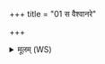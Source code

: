 +++
title = "01 स वैश्वानरे"

+++
<details><summary>मूलम् (WS)</summary>

स वैश्वानरे ऽक्रमत ॥ १ ॥
</details>